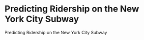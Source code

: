 # Predicting Ridership on the New York City Subway 
Predicting Ridership on the New York City Subway  
